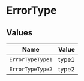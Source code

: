 # ErrorType


## Values

| Name             | Value            |
| ---------------- | ---------------- |
| `ErrorTypeType1` | type1            |
| `ErrorTypeType2` | type2            |